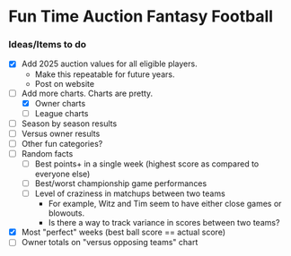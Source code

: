 # Fun Time Auction Fantasy Football

### Ideas/Items to do

- [X] Add 2025 auction values for all eligible players.
    - Make this repeatable for future years.
    - Post on website
- [ ] Add more charts. Charts are pretty.
    - [X] Owner charts
    - [ ] League charts
- [ ] Season by season results
- [ ] Versus owner results
- [ ] Other fun categories?
- [ ] Random facts
    - [ ] Best points+ in a single week (highest score as compared to everyone else)
    - [ ] Best/worst championship game performances
    - [ ] Level of craziness in matchups between two teams
        - For example, Witz and Tim seem to have either close games or blowouts.
        - Is there a way to track variance in scores between two teams?
- [X] Most "perfect" weeks (best ball score == actual score)
- [ ] Owner totals on "versus opposing teams" chart